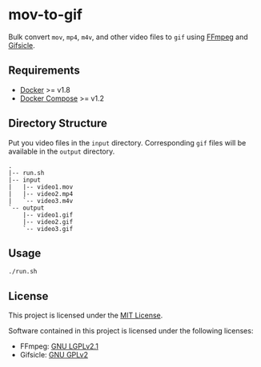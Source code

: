 # mov-to-gif

Bulk convert `mov`, `mp4`, `m4v`, and other video files to `gif` using
[FFmpeg](http://ffmpeg.org) and [Gifsicle](http://www.lcdf.org/gifsicle/).

## Requirements

* [Docker](https://github.com/docker/docker) >= v1.8
* [Docker Compose](https://github.com/docker/compose) >= v1.2

## Directory Structure

Put you video files in the `input` directory. Corresponding `gif` files will be
available in the `output` directory.

```
.
|-- run.sh
|-- input
|   |-- video1.mov
|   |-- video2.mp4
|   `-- video3.m4v
`-- output
    |-- video1.gif
    |-- video2.gif
    `-- video3.gif
```

## Usage

```
./run.sh
```

## License

This project is licensed under the [MIT
License](https://github.com/Starefossen/mov-to-gif/blob/master/LICENSE).

Software contained in this project is licensed under the following licenses:

* FFmpeg: [GNU LGPLv2.1](http://ffmpeg.org/legal.html)
* Gifsicle: [GNU GPLv2](https://github.com/kohler/gifsicle/blob/master/COPYIN)
